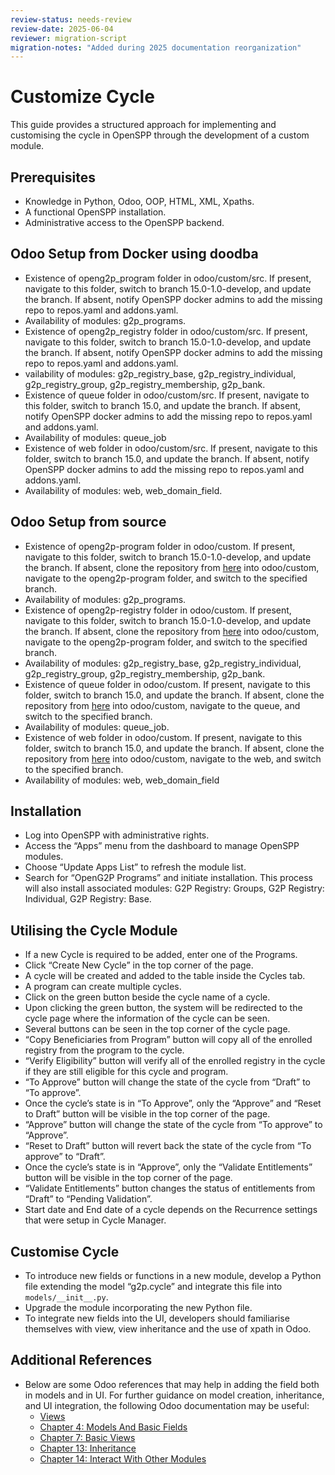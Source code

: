 ```yaml
---
review-status: needs-review
review-date: 2025-06-04
reviewer: migration-script
migration-notes: "Added during 2025 documentation reorganization"
---
```


# Customize Cycle

This guide provides a structured approach for implementing and customising the cycle in OpenSPP through the development of a custom module.

## Prerequisites

- Knowledge in Python, Odoo, OOP, HTML, XML, Xpaths.
- A functional OpenSPP installation.
- Administrative access to the OpenSPP backend.

## Odoo Setup from Docker using doodba

- Existence of openg2p_program folder in odoo/custom/src. If present, navigate to this folder, switch to branch 15.0-1.0-develop, and update the branch. If absent, notify OpenSPP docker admins to add the missing repo to repos.yaml and addons.yaml.
- Availability of modules: g2p_programs.
- Existence of openg2p_registry folder in odoo/custom/src. If present, navigate to this folder, switch to branch 15.0-1.0-develop, and update the branch. If absent, notify OpenSPP docker admins to add the missing repo to repos.yaml and addons.yaml.
- vailability of modules: g2p_registry_base, g2p_registry_individual, g2p_registry_group, g2p_registry_membership, g2p_bank.
- Existence of queue folder in odoo/custom/src. If present, navigate to this folder, switch to branch 15.0, and update the branch. If absent, notify OpenSPP docker admins to add the missing repo to repos.yaml and addons.yaml.
- Availability of modules: queue_job
- Existence of web folder in odoo/custom/src. If present, navigate to this folder, switch to branch 15.0, and update the branch. If absent, notify OpenSPP docker admins to add the missing repo to repos.yaml and addons.yaml.
- Availability of modules: web, web_domain_field.

## Odoo Setup from source

- Existence of openg2p-program folder in odoo/custom. If present, navigate to this folder, switch to branch 15.0-1.0-develop, and update the branch. If absent, clone the repository from [here](https://github.com/OpenG2P/openg2p-program.git) into odoo/custom, navigate to the openg2p-program folder, and switch to the specified branch.
- Availability of modules: g2p_programs.
- Existence of openg2p-registry folder in odoo/custom. If present, navigate to this folder, switch to branch 15.0-1.0-develop, and update the branch. If absent, clone the repository from [here](https://github.com/OpenG2P/openg2p-registry.git) into odoo/custom, navigate to the openg2p-program folder, and switch to the specified branch.
- Availability of modules: g2p_registry_base, g2p_registry_individual, g2p_registry_group, g2p_registry_membership, g2p_bank.
- Existence of queue folder in odoo/custom. If present, navigate to this folder, switch to branch 15.0, and update the branch. If absent, clone the repository from [here](https://github.com/OCA/queue.git) into odoo/custom, navigate to the queue, and switch to the specified branch.
- Availability of modules: queue_job.
- Existence of web folder in odoo/custom. If present, navigate to this folder, switch to branch 15.0, and update the branch. If absent, clone the repository from [here](https://github.com/OCA/web.git) into odoo/custom, navigate to the web, and switch to the specified branch.
- Availability of modules: web, web_domain_field

## Installation

- Log into OpenSPP with administrative rights.
- Access the “Apps” menu from the dashboard to manage OpenSPP modules.
- Choose “Update Apps List” to refresh the module list.
- Search for “OpenG2P Programs” and initiate installation. This process will also install associated modules: G2P Registry: Groups, G2P Registry: Individual, G2P Registry: Base.

## Utilising the Cycle Module

- If a new Cycle is required to be added, enter one of the Programs.
- Click “Create New Cycle” in the top corner of the page.
- A cycle will be created and added to the table inside the Cycles tab.
- A program can create multiple cycles.
- Click on the green button beside the cycle name of a cycle.
- Upon clicking the green button, the system will be redirected to the cycle page where the information of the cycle can be seen.
- Several buttons can be seen in the top corner of the cycle page.
- “Copy Beneficiaries from Program” button will copy all of the enrolled registry from the program to the cycle.
- “Verify Eligibility” button will verify all of the enrolled registry in the cycle if they are still eligible for this cycle and program.
- “To Approve” button will change the state of the cycle from “Draft” to “To approve”.
- Once the cycle’s state is in “To Approve”, only the “Approve” and “Reset to Draft” button will be visible in the top corner of the page.
- “Approve” button will change the state of the cycle from “To approve” to “Approve”.
- “Reset to Draft” button will revert back the state of the cycle from “To approve” to “Draft”.
- Once the cycle’s state is in “Approve”, only the “Validate Entitlements” button will be visible in the top corner of the page.
- “Validate Entitlements” button changes the status of entitlements from “Draft” to “Pending Validation”.
- Start date and End date of a cycle depends on the Recurrence settings that were setup in Cycle Manager.

## Customise Cycle

- To introduce new fields or functions in a new module, develop a Python file extending the model “g2p.cycle” and integrate this file into `models/__init__.py`.
- Upgrade the module incorporating the new Python file.
- To integrate new fields into the UI, developers should familiarise themselves with view, view inheritance and the use of xpath in Odoo.

## Additional References

- Below are some Odoo references that may help in adding the field both in models and in UI. For further guidance on model creation, inheritance, and UI integration, the following Odoo documentation may be useful:
  - [Views](https://www.odoo.com/documentation/15.0/developer/reference/backend/views.html)
  - [Chapter 4: Models And Basic Fields](https://www.odoo.com/documentation/15.0/developer/tutorials/getting_started/04_basicmodel.html)
  - [Chapter 7: Basic Views](https://www.odoo.com/documentation/15.0/developer/tutorials/getting_started/07_basicviews.html#chapter-7-basic-views)
  - [Chapter 13: Inheritance](https://www.odoo.com/documentation/15.0/developer/tutorials/getting_started/13_inheritance.html)
  - [Chapter 14: Interact With Other Modules](https://www.odoo.com/documentation/15.0/developer/tutorials/getting_started/14_other_module.html)
